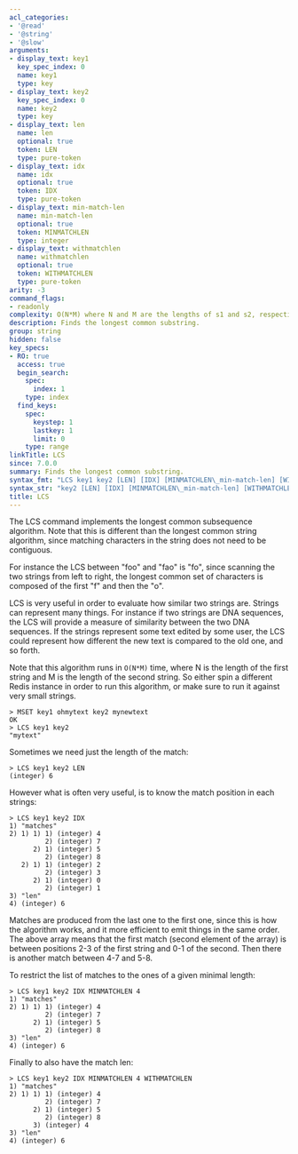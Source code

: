 ```yaml
---
acl_categories:
- '@read'
- '@string'
- '@slow'
arguments:
- display_text: key1
  key_spec_index: 0
  name: key1
  type: key
- display_text: key2
  key_spec_index: 0
  name: key2
  type: key
- display_text: len
  name: len
  optional: true
  token: LEN
  type: pure-token
- display_text: idx
  name: idx
  optional: true
  token: IDX
  type: pure-token
- display_text: min-match-len
  name: min-match-len
  optional: true
  token: MINMATCHLEN
  type: integer
- display_text: withmatchlen
  name: withmatchlen
  optional: true
  token: WITHMATCHLEN
  type: pure-token
arity: -3
command_flags:
- readonly
complexity: O(N*M) where N and M are the lengths of s1 and s2, respectively
description: Finds the longest common substring.
group: string
hidden: false
key_specs:
- RO: true
  access: true
  begin_search:
    spec:
      index: 1
    type: index
  find_keys:
    spec:
      keystep: 1
      lastkey: 1
      limit: 0
    type: range
linkTitle: LCS
since: 7.0.0
summary: Finds the longest common substring.
syntax_fmt: "LCS key1 key2 [LEN] [IDX] [MINMATCHLEN\_min-match-len] [WITHMATCHLEN]"
syntax_str: "key2 [LEN] [IDX] [MINMATCHLEN\_min-match-len] [WITHMATCHLEN]"
title: LCS
---
```


The LCS command implements the longest common subsequence algorithm. Note that this is different than the longest common string algorithm, since matching characters in the string does not need to be contiguous.

For instance the LCS between "foo" and "fao" is "fo", since scanning the two strings from left to right, the longest common set of characters is composed of the first "f" and then the "o".

LCS is very useful in order to evaluate how similar two strings are. Strings can represent many things. For instance if two strings are DNA sequences, the LCS will provide a measure of similarity between the two DNA sequences. If the strings represent some text edited by some user, the LCS could represent how different the new text is compared to the old one, and so forth.

Note that this algorithm runs in `O(N*M)` time, where N is the length of the first string and M is the length of the second string. So either spin a different Redis instance in order to run this algorithm, or make sure to run it against very small strings.

```
> MSET key1 ohmytext key2 mynewtext
OK
> LCS key1 key2
"mytext"
```

Sometimes we need just the length of the match:

```
> LCS key1 key2 LEN
(integer) 6
```

However what is often very useful, is to know the match position in each strings:

```
> LCS key1 key2 IDX
1) "matches"
2) 1) 1) 1) (integer) 4
         2) (integer) 7
      2) 1) (integer) 5
         2) (integer) 8
   2) 1) 1) (integer) 2
         2) (integer) 3
      2) 1) (integer) 0
         2) (integer) 1
3) "len"
4) (integer) 6
```

Matches are produced from the last one to the first one, since this is how
the algorithm works, and it more efficient to emit things in the same order.
The above array means that the first match (second element of the array)
is between positions 2-3 of the first string and 0-1 of the second.
Then there is another match between 4-7 and 5-8.

To restrict the list of matches to the ones of a given minimal length:

```
> LCS key1 key2 IDX MINMATCHLEN 4
1) "matches"
2) 1) 1) 1) (integer) 4
         2) (integer) 7
      2) 1) (integer) 5
         2) (integer) 8
3) "len"
4) (integer) 6
```

Finally to also have the match len:

```
> LCS key1 key2 IDX MINMATCHLEN 4 WITHMATCHLEN
1) "matches"
2) 1) 1) 1) (integer) 4
         2) (integer) 7
      2) 1) (integer) 5
         2) (integer) 8
      3) (integer) 4
3) "len"
4) (integer) 6
```
